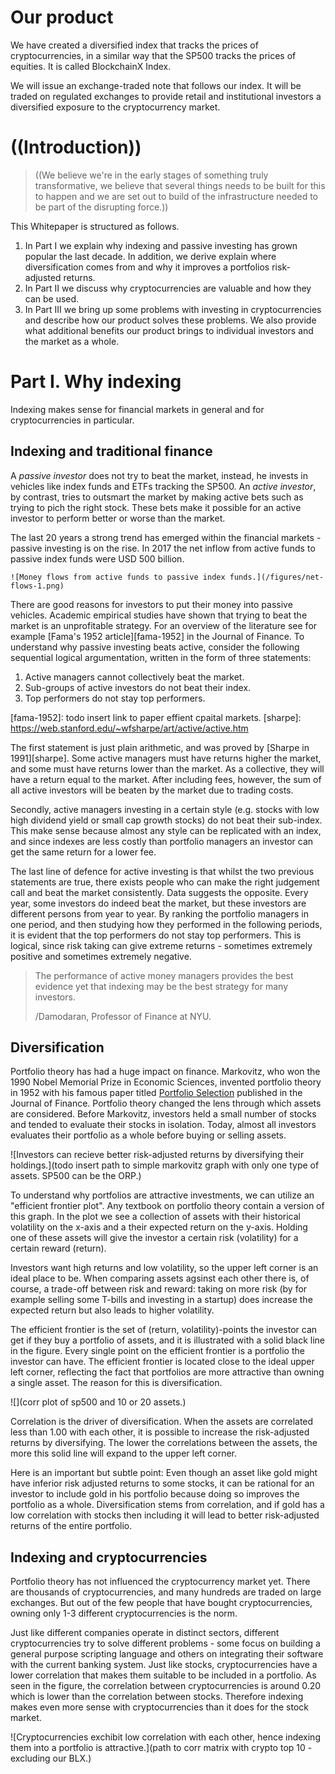 
# Our product

We have created a diversified index that tracks the prices of cryptocurrencies, in a similar way that the SP500 tracks the prices of equities. It is called BlockchainX Index.

We will issue an exchange-traded note that follows our index. It will be traded on regulated exchanges to provide retail and institutional investors a diversified exposure to the cryptocurrency market.

# ((Introduction))

[comment]: # "maybe we can have a sentence to hype it up, for example below. currently I do not think it is needed."

> ((We believe we're in the early stages of something truly transformative, we believe that several things needs to be built for this to happen and we are set out to build of the infrastructure needed to be part of the disrupting force.))

This Whitepaper is structured as follows.

1. In Part I we explain why indexing and passive investing has grown popular the last decade. In addition, we derive explain where diversification comes from and why it improves a portfolios risk-adjusted returns.
2. In Part II we discuss why cryptocurrencies are valuable and how they can be used.
3. In Part III we bring up some problems with investing in cryptocurrencies and describe how our product solves these problems. We also provide what additional benefits our product brings to individual investors and the market as a whole.

# Part I. Why indexing

[jl comment]: # (want us to spend very little time on this point. people accept it fast, much faster than crypto.)

Indexing makes sense for financial markets in general and for cryptocurrencies in particular.

## Indexing and traditional finance

A _passive investor_ does not try to beat the market, instead, he invests in vehicles like index funds and ETFs tracking the SP500. An _active investor_, by contrast, tries to outsmart the market by making active bets such as trying to pich the right stock. These bets make it possible for an active investor to perform better or worse than the market.

The last 20 years a strong trend has emerged within the financial markets - passive investing is on the rise. In 2017 the net inflow from active funds to passive index funds were USD 500 billion.

    ![Money flows from active funds to passive index funds.](/figures/net-flows-1.png)

There are good reasons for investors to put their money into passive vehicles. Academic empirical studies have shown that trying to beat the market is an unprofitable strategy. For an overview of the literature see for example [Fama's 1952 article][fama-1952] in the Journal of Finance. To understand why passive investing beats active, consider the following sequential logical argumentation, written in the form of three statements:

1. Active managers cannot collectively beat the market.
2. Sub-groups of active investors do not beat their index.
3. Top performers do not stay top performers.

[fama-1952]: todo insert link to paper effient cpaital markets.
[sharpe]: https://web.stanford.edu/~wfsharpe/art/active/active.htm

The first statement is just plain arithmetic, and was proved by [Sharpe in 1991][sharpe]. Some active managers must have returns higher the market, and some must have returns lower than the market. As a collective, they will have a return equal to the market. After including fees, however, the sum of all active investors will be beaten by the market due to trading costs.

Secondly, active managers investing in a certain style (e.g. stocks with low high dividend yield or small cap growth stocks) do not beat their sub-index. This make sense because almost any style can be replicated with an index, and since indexes are less costly than portfolio managers an investor can get the same return for a lower fee.

The last line of defence for active investing is that whilst the two previous statements are true, there exists people who can make the right judgement call and beat the market consistently. Data suggests the opposite. Every year, some investors do indeed beat the market, but these investors are different persons from year to year. By ranking the portfolio managers in one period, and then studying how they performed in the following periods, it is evident that the top performers do not stay top performers. <!-- Moreover, a simple graphic from Morningstar suggests the superstar fund managers quickly came down to earth during the years after being named as a top performer.--> This is logical, since risk taking can give extreme returns - sometimes extremely positive and sometimes extremely negative.

> The performance of active money managers provides the best evidence yet that indexing may be the best strategy for many investors.
>
> /Damodaran, Professor of Finance at NYU.


<!--
He also makes a closing remark on the industry as a whole:
> ... active investing, as structured today, is an awful business, with little to show for all the resources that are poured into it. In fact, given how much value is destroyed in this business, the surprise is not that passive investing has encroached on its territory but that active investing stays standing as a viable business.
-->

## Diversification

Portfolio theory has had a huge impact on finance. Markovitz, who won the 1990 Nobel Memorial Prize in Economic Sciences,  invented portfolio theory in 1952 with his famous paper titled [Portfolio Selection][markovitz-1952] published in the Journal of Finance.
Portfolio theory changed the lens through which assets are considered. Before Markovitz, investors held a small number of stocks and tended to evaluate their stocks in isolation. Today, almost all investors evaluates their portfolio as a whole before buying or selling assets.

![Investors can recieve better risk-adjusted returns by diversifying their holdings.](todo insert path to simple markovitz graph with only one type of assets. SP500 can be the ORP.)

To understand why portfolios are attractive investments, we can utilize an "efficient frontier plot". Any textbook on portfolio theory contain a version of this graph. In the plot we see a collection of assets with their historical volatility on the x-axis and a their expected return on the y-axis. Holding one of these assets will give the investor a certain risk (volatility) for a certain reward (return).

Investors want high returns and low volatility, so the upper left corner is an ideal place to be. When comparing assets agsinst each other there is, of course, a trade-off between risk and reward: taking on more risk (by for example selling some T-bills and investing in a startup) does increase the expected return but also leads to higher volatility.

The efficient frontier is the set of (return, volatility)-points the investor can get if they buy a portfolio of assets, and it is illustrated with a solid black line in the figure. Every single point on the efficient frontier is a portfolio the investor can have. The efficient frontier is located close to the ideal upper left corner, reflecting the fact that portfolios are more attractive than owning a single asset. The reason for this is diversification.

![](corr plot of sp500 and 10 or 20 assets.)

Correlation is the driver of diversification. When the assets are correlated less than 1.00 with each other, it is possible to increase the risk-adjusted returns by diversifying. The lower the correlations between the assets, the more this solid line will expand to the upper left corner.

<!-- we make it practical in the last paragraph -->
Here is an important but subtle point: Even though an asset like gold might have inferior risk adjusted returns to some stocks, it can be rational for an investor to include gold in his portfolio because doing so improves the portfolio as a whole. Diversification stems from correlation, and if gold has a low correlation with stocks then including it will lead to better risk-adjusted returns of the entire portfolio.


[markovitz-1952]: https://www.jstor.org/stable/2975974?seq=1#page_scan_tab_contents

## Indexing and cryptocurrencies

<!--- JL note to self. parallell to internet: competition of standards. -->

Portfolio theory has not influenced the cryptocurrency market yet. There are thousands of cryptocurrencies, and many hundreds are traded on large exchanges. But out of the few people that have bought cryptocurrencies, owning only 1-3 different cryptocurrencies is the norm.

Just like different companies operate in distinct sectors, different cryptocurrencies try to solve different problems - some focus on building a general purpose scripting language and others on integrating their software with the current banking system.
Just like stocks, cryptocurrencies have a lower correlation that makes them suitable to be included in a portfolio. As seen in the figure, the correlation between cryptocurrencies is around 0.20 which is lower than the correlation between stocks. Therefore indexing makes even more sense with cryptocurrencies than it does for the stock market.

![Cryptocurrencies exchibit low correlation with each other, hence indexing them into a portfolio is attractive.](path to corr matrix with crypto top 10 - excluding our BLX.)


[comment]: # "the text above is needed as background info before the quote below."

[comment]: # "you went into bitcoin in jan 2016, congratulations. when did you buy ripple? or EOS? / novogratz (approximate quote)..  this fictional conversation is a great way to introduce FOMO by mr novogratz and he used it in an interview. this is why indexing makes sense in crypto: the market moves so fast and it is hard to keep up with all news and tech, so it is better to just align yourself with the market in order to not miss out. (however, doing so in practice is hard and that is why our product is needed.)"

<!--
Some early adopters brag about how early they went into Bitcoin and how much profit it has given them. I often tell them "That's a great return, well done! But when did you go buy Ethereum? And at what price point did you buy EOS?". They missed out.

Do not bet on a single cryptocurrency, instead, invest in the market.
i want to tough on the idea they are communities.

An investor who aligns themselves with the market would not have to do the research himself and find information about all the new projects, as well as evaluate them. If enough crypto enthusiasts believe a coin is worth investing in, they will, and when the coin has sufficient trading volume and market cap (i.e. when it is mature enough) it will enter our index so that our investors automatically include it in their porftolio. This way the investor is neither too early nor too late - being too early increases risk and being too late reduces return.
-->


